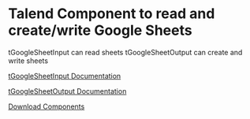 # Talend Component to read and create/write Google Sheets
tGoogleSheetInput can read sheets
tGoogleSheetOutput can create and write sheets

[tGoogleSheetInput Documentation](https://github.com/jlolling/talendcomp_tGoogleSheet/blob/master/doc/tGoogleSheetInput.pdf)

[tGoogleSheetOutput Documentation](https://github.com/jlolling/talendcomp_tGoogleSheet/blob/master/doc/tGoogleSheetOutput.pdf)

[Download Components](https://github.com/jlolling/talendcomp_tGoogleSheet/releases)


